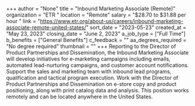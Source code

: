 +++
author = "None"
title = "Inbound Marketing Associate (Remote)"
organization = "ETR "
location = "Remote"
salary = "$28.70 to $31.88 per hour "
link = "https://www.etr.org/about-us/careers/inbound-marketing-associate-remote-united-states/"
sort_date = "2023-05-23"
created_at = "May 23, 2023"
closing_date = "June 2, 2023"
a_job_type = ["Full Time"]
b_benefits = ["General Benefits"]
c_feedback = ""
aa_degrees_required = "No degree required"
thumbnail = ""
+++
Reporting to the Director of Product Partnerships and Dissemination, the Inbound Marketing Associate will develop initiatives for e-marketing campaigns including emails, automated lead-nurturing campaigns, and customer account notifications. Support the sales and marketing team with inbound lead programs, qualification and tactical program execution. Work with the Director of Product Partnerships and Dissemination on e-store copy and product positioning, along with print catalog data and analysis. This position works remotely and can be located anywhere in the United States.


